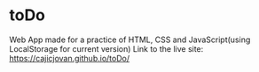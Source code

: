 # toDo
Web App made for a practice of HTML, CSS and JavaScript(using LocalStorage for current version)
Link to the live site: https://cajicjovan.github.io/toDo/
